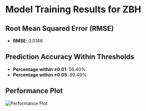 # Model Training Results for ZBH

## Root Mean Squared Error (RMSE)
- **RMSE**: 0.0146

## Prediction Accuracy Within Thresholds
- **Percentage within ±0.01**: 56.40%
- **Percentage within ±0.05**: 99.49%

## Performance Plot
![Performance Plot](../imgs/ZBH.png)
